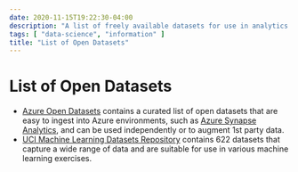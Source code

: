 ```yaml
---
date: 2020-11-15T19:22:30-04:00
description: "A list of freely available datasets for use in analytics and machine learning"
tags: [ "data-science", "information" ]
title: "List of Open Datasets"
---
```


# List of Open Datasets

* [Azure Open Datasets](https://docs.microsoft.com/en-us/azure/open-datasets/dataset-catalog) contains a curated list of open datasets that are easy to ingest into Azure environments, such as [Azure Synapse Analytics](azure-synapse-analytics.md), and can be used independently or to augment 1st party data.
* [UCI Machine Learning Datasets Repository](https://archive.ics.uci.edu/ml/datasets.php) contains 622 datasets that capture a wide range of data and are suitable for use in various machine learning exercises.
